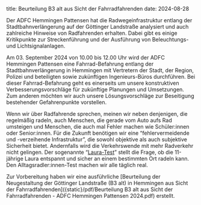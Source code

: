 title: Beurteilung B3 alt aus Sicht der Fahrradfahrenden
date: 2024-08-28

Der ADFC Hemmingen Pattensen hat die Radwegeinfrastruktur entlang der Stadtbahnverlängerung auf der Göttinger Landstraße analysiert und auch zahlreiche Hinweise von Radfahrenden erhalten. Dabei gibt es einige Kritikpunkte zur Streckenführung und der Ausführung von Beleuchtungs- und Lichtsignalanlagen.

Am 03. September 2024 von 10.00 bis 12.00 Uhr wird der ADFC Hemmingen Pattensen eine Fahrrad-Befahrung entlang der Stadtbahnverlängerung in Hemmingen mit Vertretern der Stadt, der Region, Polizei und beteiligten sowie zukünftigen Ingenieurs-Büros durchführen. Bei dieser Fahrrad-Befahrung geht es einerseits um unsere konstruktiven Verbesserungsvorschläge für zukünftige Planungen und Umsetzungen. Zum anderen möchten wir auch unsere Lösungsvorschläge zur Beseitigung bestehender Gefahrenpunkte vorstellen. 

Wenn wir über Radfahrende sprechen, meinen wir neben denjenigen, die regelmäßig radeln, auch Menschen, die gerade vom Auto aufs Rad umsteigen und Menschen, die auch mal Fehler machen wie Schüler:innen oder Senior:innen. Für die Zukunft benötigen wir eine “fehlervermeidende und -verzeihende Infrastruktur”, die sowohl objektive als auch subjektive Sicherheit bietet. Andernfalls wird die Verkehrswende mit mehr Radverkehr nicht gelingen. Der sogenannte “[Laura-Test](https://bmdv.bund.de/SharedDocs/DE/Artikel/StV/Radverkehr/einladende-radverkehrsnetze.html)” stellt die Frage, ob die 11-jährige Laura entspannt und sicher an einem bestimmten Ort radeln kann. Den Alltagsradler:innen-Test machen wir alle täglich real.

Zur Vorbereitung haben wir eine ausführliche [Beurteilung der Neugestaltung der Göttinger Landstraße (B3 alt) in Hemmingen aus Sicht der Fahrradfahrenden]({static}/pdf/Beurteilung B3 alt aus Sicht der Fahrradfahrenden - ADFC Hemmingen Pattensen 2024.pdf) erstellt. 

